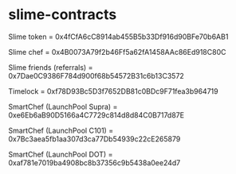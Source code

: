 # slime-contracts


Slime token = 0x4fCfA6cC8914ab455B5b33Df916d90BFe70b6AB1 

Slime chef = 0x4B0073A79f2b46Ff5a62fA1458AAc86Ed918C80C

Slime friends (referrals) = 0x7Dae0C9386F784d900f68b54572B31c6b13C3572

Timelock = 0xf78D93Bc5D3f7652DB81c0BDc9F71fea3b964719

SmartChef (LaunchPool Supra) = 0xe6Eb6aB90D5166a4C7729c814d8d84C0B717d87E

SmartChef (LaunchPool C101) = 0x7Bc3aea5fb1aa307d3ca77Db54939c22cE265879

SmartChef (LaunchPool DOT) = 0xaf781e7019ba4908bc8b37356c9b5438a0ee24d7